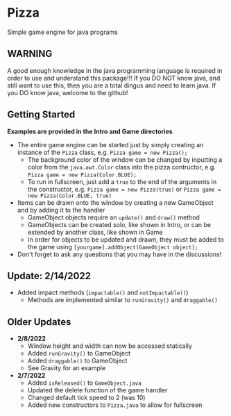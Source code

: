 # Pizza
Simple game engine for java programs
## **WARNING** 
A good enough knowledge in the java programming language is required in order to use and understand this package!!! If you DO NOT know java, and still want to use this, then you are a total dingus and need to learn java. If you DO know java, welcome to the github!
## Getting Started
**Examples are provided in the Intro and Game directories**
- The entire game engine can be started just by simply creating an instance of the `Pizza` class, e.g. `Pizza game = new Pizza();`
  - The background color of the window can be changed by inputting a color from the `java.awt.Color` class into the pizza contructor, e.g. `Pizza game = new Pizza(Color.BLUE);`
  - To run in fullscreen, just add a `true` to the end of the arguments in the constructor, e.g. `Pizza game = new Pizza(true)` or `Pizza game = new Pizza(Color.BLUE, true)`
- Items can be drawn onto the window by creating a new GameObject and by adding it to the handler
  - GameObject objects require an `update()` and `draw()` method
  - GameObjects can be created solo, like shown in Intro, or can be extended by another class, like shown in Game
  - In order for objects to be updated and drawn, they must be added to the game using `[yourgame].addObject(GameObject object);`
- Don't forget to ask any questions that you may have in the discussions!
## Update: 2/14/2022
- Added impact methods (`impactable()` and `notImpactable()`)
  - Methods are implemented similar to `runGravity()` and `draggable()`
## Older Updates
- **2/8/2022**
  - Window height and width can now be accessed statically
  - Added `runGravity()` to GameObject
  - Added `draggable()` to GameObject
  - See Gravity for an example
- **2/7/2022**
  - Added `isReleased()` to `GameObject.java`
  - Updated the delete function of the game handler
  - Changed default tick speed to 2 (was 10)
  - Added new constructors to `Pizza.java` to allow for fullscreen
